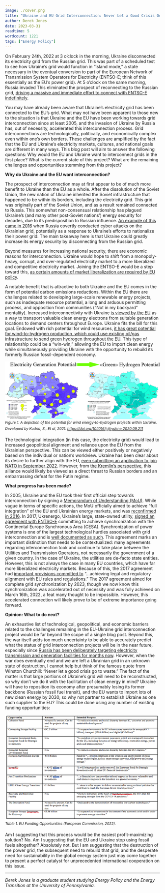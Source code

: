 ```yaml
---
image: ./cover.png
title: "Ukraine and EU Grid Interconnection: Never Let a Good Crisis Go to Waste"
author: Derek Jones
date: 2023-03-31
readtime: 5
wordcount: 1221
tags: ["Energy Policy"]
---
```


On February 24th, 2022 at 3 o’clock in the morning, Ukraine disconnected its electricity grid from the Russian grid. This was part of a scheduled test to see how Ukraine’s grid would function in “island mode,” a state necessary in the eventual conversion to part of the European Network of Transmission System Operators for Electricity (ENTSO-E; think of this essentially as the EU’s power grid). At 5 o’clock on the same morning, Russia invaded This eliminated the prospect of reconnecting to the Russian grid, [driving a massive and immediate effort to connect with ENTSO-E indefinitely](https://www.bakerinstitute.org/event/webinar-conversation-maxim-timchenko-ceo-ukraines-dtek-0).

You may have already been aware that Ukraine’s electricity grid has been connected to the EU’s grid. What may not have been apparent to those new to the situation is that Ukraine and the EU have been working towards grid interconnection since at least 2005, and the invasion of Ukraine by Russia has, out of necessity, accelerated this interconnection process. Grid interconnections are technologically, politically, and economically complex even within one’s own borders. These challenges are amplified by the fact that the EU and Ukraine’s electricity markets, cultures, and national goals are different in many ways. This blog post will aim to answer the following questions: Why would the EU and Ukraine want to interconnect grids in the first place? What is the current state of this project? What are the remaining challenges and opportunities stemming from this project?

**Why do Ukraine and the EU want interconnection?**

The prospect of interconnection may at first appear to be of much more benefit to Ukraine than the EU as a whole. After the dissolution of the Soviet Union, the new nation of Ukraine inherited the Soviet infrastructure that happened to be within its borders, including the electricity grid. This grid was originally part of the Soviet Union, and as a result remained connected to Russia. This somewhat non-consensual relationship has plagued Ukraine’s (and many other post-Soviet nations’) energy security for decades, due to its predisposition to Russian influence. [An example of this came in 2016](https://www.wired.com/2016/03/inside-cunning-unprecedented-hack-ukraines-power-grid/) when Russia covertly conducted cyber attacks on the Ukrainian grid, potentially as a response to Ukraine’s efforts to nationalize their power grid. The main takeaway here is that Ukraine could greatly increase its energy security by disconnecting from the Russian grid.

Beyond measures for increasing national security, there are economic reasons for interconnection. Ukraine would hope to shift from a monopoly-heavy, corrupt, and over-regulated electricity market to a more liberalized and competitive electricity market. Joining the ENTSO-E would be a step toward this, [as certain amounts of market liberalization are required by EU policy](https://www.swp-berlin.org/publications/products/comments/2021C57_ConnectingUkraine.pdf).

A notable benefit that is attractive to both Ukraine and the EU comes in the form of potential carbon emissions reductions. Within the EU there are challenges related to developing large-scale renewable energy projects, such as inadequate resource potential, a long and arduous permitting process, and opposition from communities (“Not in my backyard” mentality). Increased interconnectivity with Ukraine [is viewed by the EU](https://energy.ec.europa.eu/topics/infrastructure/electricity-interconnection-targets_en) as a way to transport valuable clean energy electrons from suitable generation locations to demand centers throughout Europe. Ukraine fits the bill for this goal. Endowed with rich potential for wind resources, [it has great potential for wind-to-hydrogen production, which could use existing oil/gas infrastructure to send green hydrogen throughout the EU](https://www.sciencedirect.com/science/article/pii/S0360319920336818?via%3Dihub). This type of relationship could be a “win-win,” allowing the EU to import clean energy while simultaneously providing Ukraine with the opportunity to rebuild its formerly Russian fossil-dependent economy.

![Potential Diagram](./potential.png)
<sup>_Figure 1. A depiction of the potential for wind energy-to-hydrogen projects within Ukraine. Developed by Kudria, S., Et al, 2021. https://doi.org/10.1016/j.ijhydene.2020.09.211_

The technological integration (in this case, the electricity grid) would lead to increased geopolitical alignment and reliance upon the EU from the Ukrainian perspective. This can be viewed either positively or negatively based on the individual or nation’s worldview. Ukraine has been clear about its desire to further align with the EU, [even submitting an application to join NATO in September 2022](https://www.nytimes.com/2022/09/30/world/europe/ukraine-nato-zelensky.html). However, from [the Kremlin’s perspective](https://www.reuters.com/world/europe/kremlin-ukraines-nato-ambitions-remain-threat-russia-2022-09-14/), this alliance would likely be viewed as a direct threat to Russian borders and an embarrassing defeat for the Putin regime.

**What progress has been made?**

In 2005, Ukraine and the EU took their first official step towards interconnection by signing a [Memorandum of Understanding (MoU)](https://energy.ec.europa.eu/system/files/2017-11/mou_strategic_energy_partnership_en_signed_0.pdf). While vague in terms of specific actions, the MoU officially aimed to achieve “full integration” of the EU and Ukrainian energy markets, and was [reconfirmed in 2016](https://www.swp-berlin.org/publications/products/comments/2021C57_ConnectingUkraine.pdf). In 2017, Ukrenergo, Ukraine’s large, state-owned utility, [signed an agreement with ENTSO-E](https://www.entsoe.eu/news/2017/07/07/entsoe-ce-agreement-conditions-future-grid-connections-with-ukraine-moldova/) committing to achieve synchronization with the Continental Europe Synchronous Area (CESA). Synchronization of power systems is one of the largest technological hurdles associated with grid interconnection and is [well documented as such](https://energypedia.info/wiki/Technical_Aspects_of_Grid_Interconnection). This agreement marks an important distinction that needs to be contextualized: many agreements regarding interconnection took and continue to take place between the Utilities and Transmission Operators, not necessarily the government of a given country. In the case of Ukraine, the utilities are de-facto state entities. However, this is not always the case in many EU countries, which have far more liberalized electricity markets. Because of this, the 2017 agreement had [important provisions committed to](https://www.entsoe.eu/news/2017/07/07/entsoe-ce-agreement-conditions-future-grid-connections-with-ukraine-moldova/) “…achieving legal and regulatory alignment with EU rules and regulations.” The 2017 agreement aimed for complete grid synchronization by 2023, though we now know this synchronization was accelerated out of necessity and was fully achieved on March 16th, 2022, a feat many thought to be impossible. However, this accelerated connection will likely prove to be of extreme importance going forward.

**Opinion: What to do next?**

An exhaustive list of technological, geopolitical, and economic barriers related to the challenges remaining in the EU-Ukraine grid interconnection project would be far beyond the scope of a single blog post. Beyond this, the war itself adds too much uncertainty to be able to accurately predict what the status of grid interconnection projects will be in the near future, especially since [Russia has been deliberately targeting electricity transmission and generation facilities for months now](https://www.cnn.com/interactive/2023/02/europe/putin-ukraine-energy-infrastructure-attack/index.html). However, when the war does eventually end and we are left a Ukrainian grid in an unknown state of destruction, I cannot help but think of the famous quote from Winston Churchill: “Never let a good crisis go to waste.” The fact of the matter is that large portions of Ukraine’s grid will need to be reconstructed, so why don’t we do it with the facilitation of clean energy in mind? Ukraine will have to reposition its economy after presumably losing its former backbone (Russian fossil fuel transit), and the EU wants to import lots of new clean energy by 2030, so why not partner to establish Ukraine as one such supplier to the EU? This could be done using any number of existing funding opportunities:

![Opportunities](./opportunities.png)
<sup>_Table 1. EU Funding Opportunities (European Commission, 2022)._

Am I suggesting that this process would be the easiest profit-maximizing solution? No. Am I suggesting that the EU and Ukraine stop using fossil fuels altogether? Absolutely not. But I am suggesting that the destruction of the power grid, the subsequent need to rebuild that grid, and the desperate need for sustainability in the global energy system just may come together to present a perfect catalyst for unprecedented international cooperation on this issue.

---

_Derek Jones is a graduate student studying Energy Policy and the Energy Transition at the University of Pennsylvania._
